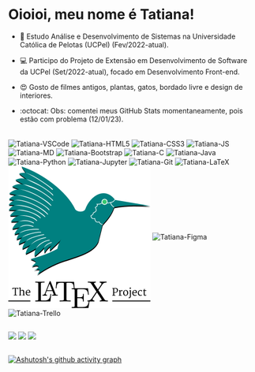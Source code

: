 # Oioioi, meu nome é Tatiana!
- 📓 Estudo Análise e Desenvolvimento de Sistemas na Universidade Católica de Pelotas (UCPel) (Fev/2022-atual).
- 💻 Participo do Projeto de Extensão em Desenvolvimento de Software da UCPel (Set/2022-atual), focado em Desenvolvimento Front-end.
- 😍 Gosto de filmes antigos, plantas, gatos, bordado livre e design de interiores.

- :octocat: Obs: comentei meus GitHub Stats momentaneamente, pois estão com problema (12/01/23).
<!--
<div align="center">
  <a href="https://github.com/tatiuska">
  <img height="180em" src="https://github-readme-stats.vercel.app/api?username=tatiuska&show_icons=true&theme=dracula&include_all_commits=true&count_private=true"/>
  <img height="180em" src="https://github-readme-stats.vercel.app/api/top-langs/?username=tatiuska&layout=compact&langs_count=7&theme=dracula"/>
</div> -->

  <div style="display: inline_block"><br>
    <img align="center" alt="Tatiana-VSCode" width="40" height="30" src="https://cdn.jsdelivr.net/gh/devicons/devicon/icons/vscode/vscode-original.svg"/>
    <img align="center" alt="Tatiana-HTML5" width="40" height="30" src="https://cdn.jsdelivr.net/gh/devicons/devicon/icons/html5/html5-original.svg"/>
    <img align="center" alt="Tatiana-CSS3" width="40" height="30" src="https://cdn.jsdelivr.net/gh/devicons/devicon/icons/css3/css3-original.svg"/>
    <img align="center" alt="Tatiana-JS" width="40" height="30" src="https://cdn.jsdelivr.net/gh/devicons/devicon/icons/javascript/javascript-original.svg"/>
    <img align="center" alt="Tatiana-MD" width="40" height="30" src="https://cdn.jsdelivr.net/gh/devicons/devicon/icons/markdown/markdown-original.svg"/>
    <img align="center" alt="Tatiana-Bootstrap" width="40" height="30" src="https://cdn.jsdelivr.net/gh/devicons/devicon/icons/bootstrap/bootstrap-original.svg"/>
    <img align="center" alt="Tatiana-C" width="40" height="30" src="https://cdn.jsdelivr.net/gh/devicons/devicon/icons/c/c-original.svg"/>
    <img align="center" alt="Tatiana-Java" width="40" height="30" src="https://cdn.jsdelivr.net/gh/devicons/devicon/icons/java/java-original.svg"/>
    <img align="center" alt="Tatiana-Python" width="40" height="30" src="https://cdn.jsdelivr.net/gh/devicons/devicon/icons/python/python-original.svg"/>
    <img align="center" alt="Tatiana-Jupyter" width="40" height="30" src="https://cdn.jsdelivr.net/gh/devicons/devicon/icons/jupyter/jupyter-original.svg"/>
    <img align="center" alt="Tatiana-Git" width="40" height="30" src="https://cdn.jsdelivr.net/gh/devicons/devicon/icons/git/git-original.svg"/>
    <img align="center" alt="Tatiana-LaTeX" width="40" height="30" src="https://cdn.jsdelivr.net/gh/devicons/devicon/icons/latex/latex-original.svg"/>
    <img align="center" alt="Tatiana-LaTeX" src="https://raw.githubusercontent.com/github/explore/80688e429a7d4ef2fca1e82350fe8e3517d3494d/topics/latex/latex.png"/>
    <img align="center" alt="Tatiana-Figma" width="40" height="30" src="https://cdn.jsdelivr.net/gh/devicons/devicon/icons/figma/figma-original.svg"/>
    <img align="center" alt="Tatiana-Trello" width="40" height="30" src="https://cdn.jsdelivr.net/gh/devicons/devicon/icons/trello/trello-plain.svg"/>
  </div>
  
  ##
  
  <div>
    <a href="https://www.twitch.tv/tatiuska_" target="_blank"><img src="https://img.shields.io/badge/Twitch-9146FF?style=for-the-badge&logo=twitch&logoColor=white"/></a>
    <a href="mailto:tatiuska.dev@gmail.com" target="_blank"><img src="https://img.shields.io/badge/-Gmail-%23333?style=for-the-badge&logo=gmail&logoColor=white"/></a>
    <a href="https://www.linkedin.com/in/tatiana-weska" target="_blank"><img src="https://img.shields.io/badge/-LinkedIn-%230077B5?style=for-the-badge&logo=linkedin&logoColor=white"/></a>
  </div>
  
  ##
  
  [![Ashutosh's github activity graph](https://github-readme-activity-graph.cyclic.app/graph?username=tatiuska&bg_color=282a36&color=ff79c6&line=8be9fd&point=bd93f9&area=true&hide_border=true)](https://github.com/ashutosh00710/github-readme-activity-graph)
  
<!---
tatiuska/tatiuska is a ✨ special ✨ repository because its `README.md` (this file) appears on your GitHub profile.
You can click the Preview link to take a look at your changes.
--->
